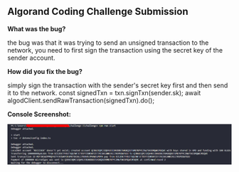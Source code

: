 ## Algorand Coding Challenge Submission

**What was the bug?**

<!-- Provide a clear and concise description of the bug. -->
the bug was that it was trying to send an unsigned transaction to the network, you need to first sign the transaction using the secret key of the sender account.

**How did you fix the bug?**

<!-- Explain the steps you took to fix the bug. -->
simply sign the transaction with the sender's secret key first and then send it to the network. 
const signedTxn = txn.signTxn(sender.sk);
await algodClient.sendRawTransaction(signedTxn).do();

**Console Screenshot:**

<!-- Attach a screenshot of your console showing the result specified in the README. -->
![alt text](challenge_1.png)
